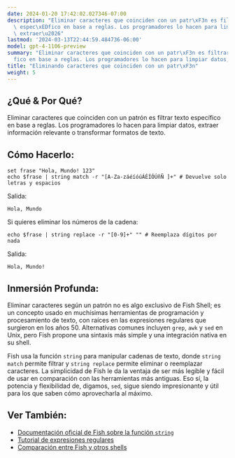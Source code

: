 ```yaml
---
date: 2024-01-20 17:42:02.027346-07:00
description: "Eliminar caracteres que coinciden con un patr\xF3n es filtrar texto\
  \ espec\xEDfico en base a reglas. Los programadores lo hacen para limpiar datos,\
  \ extraer\u2026"
lastmod: '2024-03-13T22:44:59.484736-06:00'
model: gpt-4-1106-preview
summary: "Eliminar caracteres que coinciden con un patr\xF3n es filtrar texto espec\xED\
  fico en base a reglas. Los programadores lo hacen para limpiar datos, extraer\u2026"
title: "Eliminando caracteres que coinciden con un patr\xF3n"
weight: 5
---
```


## ¿Qué & Por Qué?
Eliminar caracteres que coinciden con un patrón es filtrar texto específico en base a reglas. Los programadores lo hacen para limpiar datos, extraer información relevante o transformar formatos de texto.

## Cómo Hacerlo:

```Fish Shell
set frase "Hola, Mundo! 123"
echo $frase | string match -r "[A-Za-záéíóúÁÉÍÓÚñÑ ]+" # Devuelve solo letras y espacios
```

Salida:
```
Hola, Mundo 
```

Si quieres eliminar los números de la cadena:

```Fish Shell
echo $frase | string replace -r "[0-9]+" "" # Reemplaza dígitos por nada
```

Salida:
```
Hola, Mundo! 
```

## Inmersión Profunda:

Eliminar caracteres según un patrón no es algo exclusivo de Fish Shell; es un concepto usado en muchísimas herramientas de programación y procesamiento de texto, con raíces en las expresiones regulares que surgieron en los años 50. Alternativas comunes incluyen `grep`, `awk` y `sed` en Unix, pero Fish propone una sintaxis más simple y una integración nativa en su shell.

Fish usa la función `string` para manipular cadenas de texto, donde `string match` permite filtrar y `string replace` permite eliminar o reemplazar caracteres. La simplicidad de Fish le da la ventaja de ser más legible y fácil de usar en comparación con las herramientas más antiguas. Eso sí, la potencia y flexibilidad de, digamos, `sed`, sigue siendo impresionante y útil para los que saben cómo aprovecharla al máximo.

## Ver También:

- [Documentación oficial de Fish sobre la función `string`](https://fishshell.com/docs/current/cmds/string.html)
- [Tutorial de expresiones regulares](https://www.regular-expressions.info/tutorial.html)
- [Comparación entre Fish y otros shells](https://fishshell.com/docs/current/tutorial.html#tut_comparisons)
